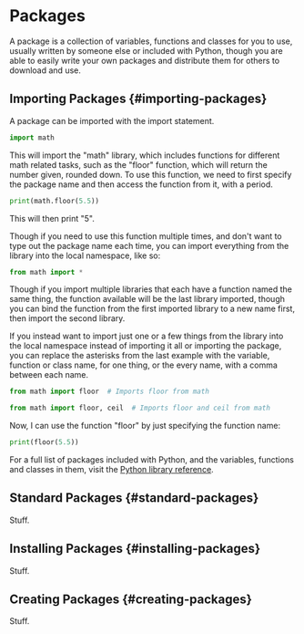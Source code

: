# Packages

A package is a collection of variables, functions and classes for you to use, usually written by someone else or included with Python, though you are able to easily write your own packages and distribute them for others to download and use.

## Importing Packages {#importing-packages}

A package can be imported with the import statement.

```python
import math
```

This will import the "math" library, which includes functions for different math related tasks, such as the "floor" function, which will return the number given, rounded down. To use this function, we need to first specify the package name and then access the function from it, with a period.

```python
print(math.floor(5.5))
```

This will then print "5".

Though if you need to use this function multiple times, and don't want to type out the package name each time, you can import everything from the library into the local namespace, like so:

```python
from math import *
```

Though if you import multiple libraries that each have a function named the same thing, the function available will be the last library imported, though you can bind the function from the first imported library to a new name first, then import the second library.

If you instead want to import just one or a few things from the library into the local namespace instead of importing it all or importing the package, you can replace the asterisks from the last example with the variable, function or class name, for one thing, or the every name, with a comma between each name.

```python
from math import floor  # Imports floor from math

from math import floor, ceil  # Imports floor and ceil from math
```

Now, I can use the function "floor" by just specifying the function name:

```python
print(floor(5.5))
```

For a full list of packages included with Python, and the variables, functions and classes in them, visit the [Python library reference](https://docs.python.org/3/library/).

## Standard Packages {#standard-packages}

Stuff.

## Installing Packages {#installing-packages}

Stuff.

## Creating Packages {#creating-packages}

Stuff.

